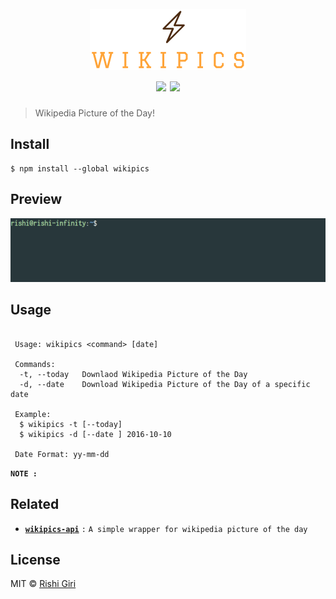 <h1 align="center">
	<br>
	<img width="250px" src="https://raw.githubusercontent.com/rishigiridotcom/rishigiri.com/1c24e56a66562993e4b7967e6a36b7f1b5b7006d/github/wikipics.png">
	<br>
	<img src="https://img.shields.io/badge/code_style-XO-5ed9c7.svg">
	<img src="https://travis-ci.org/CodeDotJS/wikipics.svg?branch=master">
	<br>
</h1>

> Wikipedia Picture of the Day!

## Install

```
$ npm install --global wikipics
```

## Preview
<p align="center">
<img src="https://raw.githubusercontent.com/rishigiridotcom/rishigiri.com/5f033c2c333856211f86580b5bd0f631bd61ee3b/github/ezgif-1-1aa7b95864.gif">
</p>

## Usage

```

 Usage: wikipics <command> [date]

 Commands:
  -t, --today   Downlaod Wikipedia Picture of the Day
  -d, --date    Download Wikipedia Picture of the Day of a specific date

 Example:
  $ wikipics -t [--today]
  $ wikipics -d [--date ] 2016-10-10

 Date Format: yy-mm-dd

```

__`NOTE :`__

## Related

- __[`wikipics-api`](https://github.com/codedotjs/wikipics-api)__ `:` `A simple wrapper for wikipedia picture of the day`

## License

MIT &copy; [Rishi Giri](http://rishigiri.ml)
